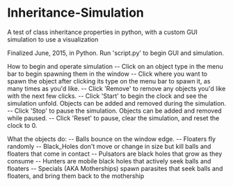 # Inheritance-Simulation
A test of class inheritance properties in python, with a custom GUI simulation to use a visualization

Finalized June, 2015, in Python.
Run 'script.py' to begin GUI and simulation.

How to begin and operate simulation
-- Click on an object type in the menu bar to begin spawning them in the window
-- Click where you want to spawn the object after clicking its type on the menu bar to spawn it, as many times
   as you'd like.
-- Click 'Remove' to remove any objects you'd like with the next few clicks.
-- Click 'Start' to begin the clock and see the simulation unfold. Objects can be added and removed during the simulation.
-- Click 'Stop' to pause the simulation. Objects can be added and removed while paused.
-- Click 'Reset' to pause, clear the simulation, and reset the clock to 0.

What the objects do:
-- Balls bounce on the window edge.
-- Floaters fly randomly
-- Black_Holes don't move or change in size but kill balls and floaters that come in contact
-- Pulsators are black holes that grow as they consume
-- Hunters are mobile black holes that actively seek balls and floaters
-- Specials (AKA Motherships) spawn parasites that seek balls and floaters, and bring them back to the mothership
